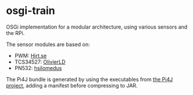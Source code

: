 # osgi-train

OSGi implementation for a modular architecture, using various sensors and the RPi.

The sensor modules are based on:
- PWM: [Hirt.se](http://hirt.se/blog/?p=625)
- TCS34527: [OlivierLD](https://github.com/OlivierLD/raspberry-pi4j-samples/blob/master/I2C.SPI/src/i2c/sensor/TCS34725.java)
- PN532: [hsilomedus](https://github.com/hsilomedus/raspi-pn532)

The Pi4J bundle is generated by using the executables from [the Pi4J project](http://pi4j.com), adding a manifest before compressing to JAR.
